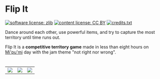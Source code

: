 # Flip It

[![software license: zlib](material/readme/badge_license_software.svg)](LICENSE.txt)
[![content license: CC BY](material/readme/badge_license_content.svg)](https://creativecommons.org/licenses/by/4.0/)
[![credits.txt](material/readme/badge_credits.svg)](executable/data/credits.txt)

Dance around each other, use powerful items, and try to capture the most territory until time runs out.

Flip It is a **competitive territory game** made in less than eight hours on [Mi'pu'mi][1] day with the jam theme "not right nor wrong".

#

<table>
    <tr>
        <td><a href="material/screenshots/fli_screen_001.jpg?raw=true"><img src="material/screenshots/fli_screen_001t.jpg"></a></td>
        <td><a href="material/screenshots/fli_screen_002.jpg?raw=true"><img src="material/screenshots/fli_screen_002t.jpg"></a></td>
        <td><a href="material/screenshots/fli_screen_003.jpg?raw=true"><img src="material/screenshots/fli_screen_003t.jpg"></a></td>
    </tr>
</table>

[1]: https://mipumi.com